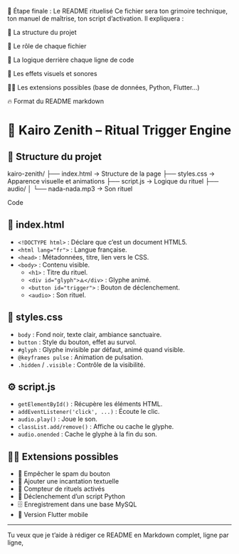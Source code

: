 🧾 Étape finale : Le README rituelisé
Ce fichier sera ton grimoire technique, ton manuel de maîtrise, ton script d’activation. Il expliquera :

📂 La structure du projet

🔧 Le rôle de chaque fichier

🧠 La logique derrière chaque ligne de code

🧿 Les effets visuels et sonores

🧘‍♂️ Les extensions possibles (base de données, Python, Flutter…)

🔥 Format du README
markdown
# 🧿 Kairo Zenith – Ritual Trigger Engine

## 📁 Structure du projet

kairo-zenith/ ├── index.html → Structure de la page ├── styles.css → Apparence visuelle et animations ├── script.js → Logique du rituel ├── audio/ │ └── nada-nada.mp3 → Son rituel

Code

## 🧾 index.html

- `<!DOCTYPE html>` : Déclare que c’est un document HTML5.
- `<html lang="fr">` : Langue française.
- `<head>` : Métadonnées, titre, lien vers le CSS.
- `<body>` : Contenu visible.
  - `<h1>` : Titre du rituel.
  - `<div id="glyph">⟁</div>` : Glyphe animé.
  - `<button id="trigger">` : Bouton de déclenchement.
  - `<audio>` : Son rituel.

## 🎨 styles.css

- `body` : Fond noir, texte clair, ambiance sanctuaire.
- `button` : Style du bouton, effet au survol.
- `#glyph` : Glyphe invisible par défaut, animé quand visible.
- `@keyframes pulse` : Animation de pulsation.
- `.hidden` / `.visible` : Contrôle de la visibilité.

## ⚙️ script.js

- `getElementById()` : Récupère les éléments HTML.
- `addEventListener('click', ...)` : Écoute le clic.
- `audio.play()` : Joue le son.
- `classList.add/remove()` : Affiche ou cache le glyphe.
- `audio.onended` : Cache le glyphe à la fin du son.

## 🧘‍♂️ Extensions possibles

- 🔁 Empêcher le spam du bouton
- 📜 Ajouter une incantation textuelle
- 🧮 Compteur de rituels activés
- 🐍 Déclenchement d’un script Python
- 🗄️ Enregistrement dans une base MySQL
- 📱 Version Flutter mobile

---

Tu veux que je t’aide à rédiger ce README en Markdown complet, ligne par ligne, 